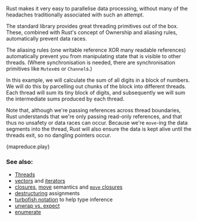 Rust makes it very easy to parallelise data processing, without many of the headaches traditionally associated with such an attempt.

The standard library provides great threading primitives out of the box.
These, combined with Rust's concept of Ownership and aliasing rules, automatically prevent
data races.

The aliasing rules (one writable reference XOR many readable references) automatically prevent
you from manipulating state that is visible to other threads. (Where synchronisation is needed,
there are synchronisation
primitives like `Mutex`es or `Channel`s.)

In this example, we will calculate the sum of all digits in a block of numbers.
We will do this by parcelling out chunks of the block into different threads. Each thread will sum
its tiny block of digits, and subsequently we will sum the intermediate sums produced by each
thread.

Note that, although we're passing references across thread boundaries, Rust understands that we're
only passing read-only references, and that thus no unsafety or data races can occur. Because
we're `move`-ing the data segments into the thread, Rust will also ensure the data is kept alive
until the threads exit, so no dangling pointers occur.

{mapreduce.play}

### See also:
* [Threads][thread]
* [vectors][vectors] and [iterators][iterators]
* [closures][closures], [move][move] semantics and [`move` closures][move_closure]
* [destructuring][destructuring] assignments
* [turbofish notation][turbofish] to help type inference
* [unwrap vs. expect][unwrap]
* [enumerate][enumerate]

[thread]: /std_misc/threads.html
[vectors]: /std/vec.html
[iterators]: /trait/iter.html
[destructuring]: https://doc.rust-lang.org/book/patterns.html#destructuring
[closures]: /fn/closures.html
[move]: /scope/move.html
[move_closure]: https://doc.rust-lang.org/book/closures.html#move-closures
[turbofish]: https://doc.rust-lang.org/std/iter/trait.Iterator.html#method.collect
[unwrap]: /error/option_unwrap.html
[enumerate]: https://doc.rust-lang.org/book/loops.html#enumerate
